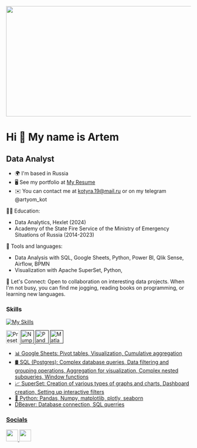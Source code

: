 <div align="center">
  <img src="https://user-images.githubusercontent.com/74038190/221352987-68da234d-4d62-4e9d-9d7f-098dc657c2dc.gif" width="1000" height="300">
</div>

# Hi 👋 My name is Artem
## Data Analyst

- 🌍 I'm based in Russia
- 🖥️ See my portfolio at [My Resume](https://krasnoarmejsk.hh.ru/applicant/resumes/view?resume=4679feb3ff0bb1acde0039ed1f6a4e746c7670)
- ✉️ You can contact me at kotyra.19@mail.ru or on my telegram @artyom_kot

👨‍🎓 Education:

- Data Analytics, Hexlet (2024)
- Academy of the State Fire Service of the Ministry of Emergency Situations of Russia (2014-2023)

🔭 Tools and languages:

- Data Analysis with SQL, Google Sheets, Python, Power BI, Qlik Sense, Airflow, BPMN
- Visualization with Apache SuperSet, Python, 

🤝 Let's Connect:
Open to collaboration on interesting data projects. When I'm not busy, you can find me jogging, reading books on programming, or learning new languages.

### Skills
[![My Skills](https://skillicons.dev/icons?i=python,pycharm,postgresql,anaconda,visualstudio,github,docker,grafana&theme=dark)](https://skillicons.dev)
<p align="left">
  <a href="https://preset.io/" target="_blank" rel="noreferrer"><img src="https://avatars.githubusercontent.com/u/45908173?s=200&v=4" width="36" height="36" alt="Preset"</a>
  <a href="" target="_blank" rel="noreferrer"><img src="https://github.com/marwin1991/profile-technology-icons/assets/76012086/4ec200c2-acdf-4c42-b419-cd49cba3d09f" width="36" height="36" alt="Numpy"</a>
  <a href="" target="_blank" rel="noreferrer"><img src="https://github.com/marwin1991/profile-technology-icons/assets/76012086/24b02d77-2f28-43c7-b5d6-e15e3395851b" width="36" height="36" alt="Pandas"</a>
  <a href="" target="_blank" rel="noreferrer"><img src="https://user-images.githubusercontent.com/25181517/192106593-610ee31c-995e-4f24-b8e1-0f18eead6fae.png" width="36" height="36" alt="Matlab"</a>
</p>


- 📊 Google Sheets: Pivot tables, Visualization, Cumulative aggregation
- 🛢️ SQL (Postgres): Complex database queries, Data filtering and grouping operations, Aggregation for visualization, Complex nested subqueries, Window functions
- 📈 SuperSet: Creation of various types of graphs and charts, Dashboard creation, Setting up interactive filters
- 🐍 Python: Pandas, Numpy, matplotlib, plotly, seaborn
- DBeaver: Database connection, SQL querries

### Socials
<p align="left">
  <a href="https://github.com/marshmallowkot" target="_blank" rel="noreferrer">
    <img src="https://raw.githubusercontent.com/danielcranney/readme-generator/main/public/icons/socials/github.svg" width="32" height="32" />
  </a>
  <a href="https://t.me/artyom_kot" target="_blank" rel="noreferrer">
    <img src="https://c0.klipartz.com/pngpicture/82/892/gratis-png-iphone-telegrama-iconos-de-computadora-android-telegrama.png" width="32" height="32" />
  </a>

</p>
